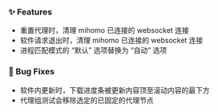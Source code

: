### ✨ Features

- 重置代理时，清理 mihomo 已连接的 websocket 连接
- 软件请求退出时，清理 mihomo 已连接的 websocket 连接
- 进程匹配模式的 “默认” 选项替换为 “自动” 选项

### 🐛 Bug Fixes

- 软件内更新时，下载进度条被更新内容顶至滚动内容的最下方
- 代理组测试会移除选定的已固定的代理节点

